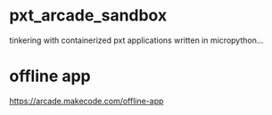 # pxt_arcade_sandbox
tinkering with containerized pxt applications written in micropython...

# offline app
https://arcade.makecode.com/offline-app
